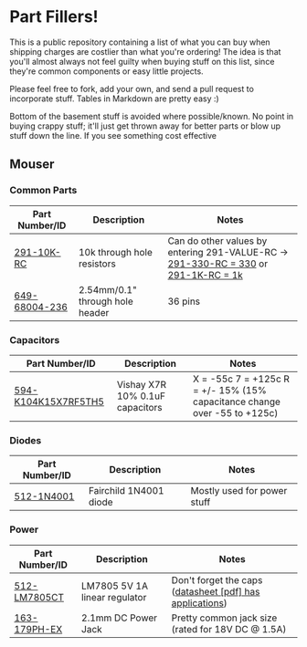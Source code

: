 # Part Fillers!

This is a public repository containing a list of what you can buy when shipping charges 
are costlier than what you're ordering! The idea is that you'll almost always not feel guilty
when buying stuff on this list, since they're common components or easy little projects.

Please feel free to fork, add your own, and send a pull request to incorporate stuff. Tables in
Markdown are pretty easy :)

Bottom of the basement stuff is avoided where possible/known. No point in buying crappy stuff; it'll
just get thrown away for better parts or blow up stuff down the line. If you see something cost effective


## Mouser

### Common Parts

| Part Number/ID | Description | Notes |
|----------------|-------------|-------|
| [291-10K-RC](http://www.mouser.com/Search/Refine.aspx?Keyword=Xicon+291-10K-RC) | 10k through hole resistors | Can do other values by entering 291-VALUE-RC -> [291-330-RC = 330](http://www.mouser.com/Search/Refine.aspx?Keyword=291-330-RC) or [291-1K-RC = 1k](http://www.mouser.com/Search/Refine.aspx?Keyword=291-1K-RC) |
| [649-68004-236](http://www.mouser.com/ProductDetail/FCI/68004-236/?qs=eanFghet1JOyyJ/RYv6JvQ==) | 2.54mm/0.1" through hole header | 36 pins |

### Capacitors

| Part Number/ID | Description | Notes |
|----------------|-------------|-------|
| [594-K104K15X7RF5TH5](http://www.mouser.com/ProductDetail/Vishay-BC-Components/K104K15X7RF5TH5/?qs=CuWZN/5Vbiofhf%252buZNGw/g==) | Vishay X7R 10% 0.1uF capacitors | X = -55c 7 = +125c R = +/- 15% (15% capacitance change over -55 to +125c) |

### Diodes

| Part Number/ID | Description | Notes |
|----------------|-------------|-------|
| [512-1N4001](http://www.mouser.com/ProductDetail/Fairchild-Semiconductor/1N4001/?qs=PKwgOmPR8%252bnXpabSf4kJpg==) | Fairchild 1N4001 diode | Mostly used for power stuff |

### Power

| Part Number/ID | Description | Notes |
|----------------|-------------|-------|
| [512-LM7805CT](http://www.mouser.com/ProductDetail/Fairchild-Semiconductor/LM7805CT/?qs=cnIeywgme7bzmZ37/iFT9w==) | LM7805 5V 1A linear regulator | Don't forget the caps ([datasheet [pdf] has applications](http://www.mouser.com/ds/2/149/LM7805-189995.pdf)) |
| [163-179PH-EX](http://www.mouser.com/access/?pn=163-179PH-EX) | 2.1mm DC Power Jack | Pretty common jack size (rated for 18V DC @ 1.5A) |
